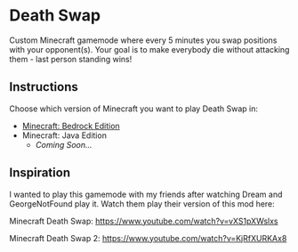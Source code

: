 # Death Swap

Custom Minecraft gamemode where every 5 minutes you swap positions with your opponent(s). Your goal is to make everybody die without attacking them - last person standing wins!

## Instructions

Choose which version of Minecraft you want to play Death Swap in:

- [Minecraft: Bedrock Edition](/BedrockEdition)
- Minecraft: Java Edition
  - _Coming Soon..._

## Inspiration

I wanted to play this gamemode with my friends after watching Dream and GeorgeNotFound play it. Watch them play their version of this mod here:

Minecraft Death Swap: https://www.youtube.com/watch?v=vXS1pXWslxs

Minecraft Death Swap 2: https://www.youtube.com/watch?v=KjRfXURKAx8
